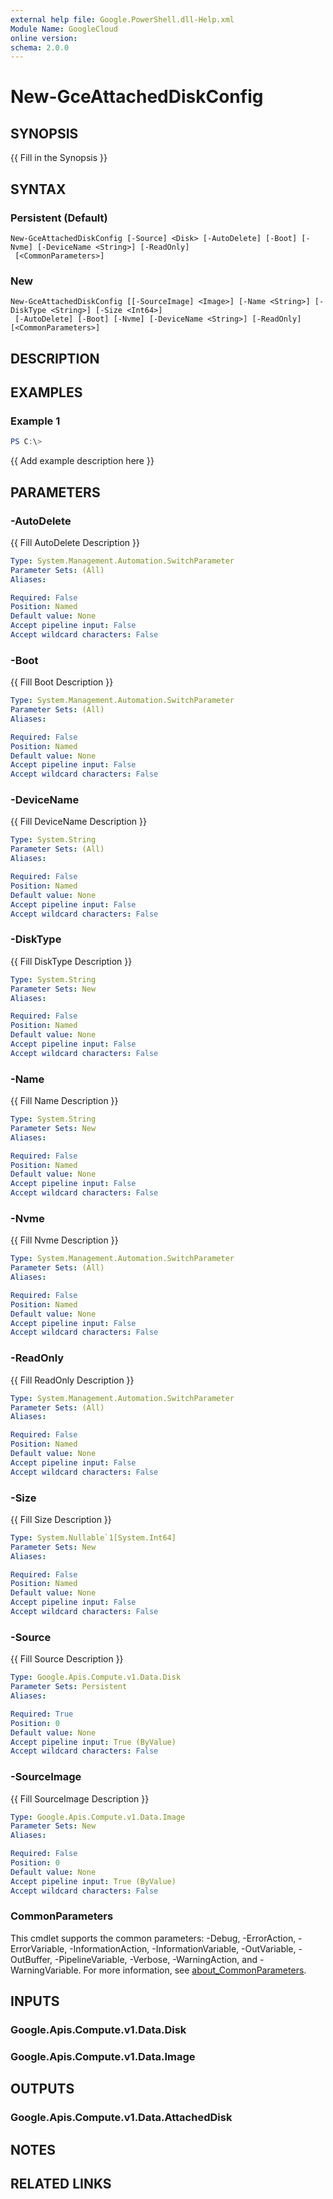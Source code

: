 ```yaml
---
external help file: Google.PowerShell.dll-Help.xml
Module Name: GoogleCloud
online version:
schema: 2.0.0
---
```


# New-GceAttachedDiskConfig

## SYNOPSIS
{{ Fill in the Synopsis }}

## SYNTAX

### Persistent (Default)
```
New-GceAttachedDiskConfig [-Source] <Disk> [-AutoDelete] [-Boot] [-Nvme] [-DeviceName <String>] [-ReadOnly]
 [<CommonParameters>]
```

### New
```
New-GceAttachedDiskConfig [[-SourceImage] <Image>] [-Name <String>] [-DiskType <String>] [-Size <Int64>]
 [-AutoDelete] [-Boot] [-Nvme] [-DeviceName <String>] [-ReadOnly] [<CommonParameters>]
```

## DESCRIPTION


## EXAMPLES

### Example 1
```powershell
PS C:\> 
```

{{ Add example description here }}

## PARAMETERS

### -AutoDelete
{{ Fill AutoDelete Description }}

```yaml
Type: System.Management.Automation.SwitchParameter
Parameter Sets: (All)
Aliases:

Required: False
Position: Named
Default value: None
Accept pipeline input: False
Accept wildcard characters: False
```

### -Boot
{{ Fill Boot Description }}

```yaml
Type: System.Management.Automation.SwitchParameter
Parameter Sets: (All)
Aliases:

Required: False
Position: Named
Default value: None
Accept pipeline input: False
Accept wildcard characters: False
```

### -DeviceName
{{ Fill DeviceName Description }}

```yaml
Type: System.String
Parameter Sets: (All)
Aliases:

Required: False
Position: Named
Default value: None
Accept pipeline input: False
Accept wildcard characters: False
```

### -DiskType
{{ Fill DiskType Description }}

```yaml
Type: System.String
Parameter Sets: New
Aliases:

Required: False
Position: Named
Default value: None
Accept pipeline input: False
Accept wildcard characters: False
```

### -Name
{{ Fill Name Description }}

```yaml
Type: System.String
Parameter Sets: New
Aliases:

Required: False
Position: Named
Default value: None
Accept pipeline input: False
Accept wildcard characters: False
```

### -Nvme
{{ Fill Nvme Description }}

```yaml
Type: System.Management.Automation.SwitchParameter
Parameter Sets: (All)
Aliases:

Required: False
Position: Named
Default value: None
Accept pipeline input: False
Accept wildcard characters: False
```

### -ReadOnly
{{ Fill ReadOnly Description }}

```yaml
Type: System.Management.Automation.SwitchParameter
Parameter Sets: (All)
Aliases:

Required: False
Position: Named
Default value: None
Accept pipeline input: False
Accept wildcard characters: False
```

### -Size
{{ Fill Size Description }}

```yaml
Type: System.Nullable`1[System.Int64]
Parameter Sets: New
Aliases:

Required: False
Position: Named
Default value: None
Accept pipeline input: False
Accept wildcard characters: False
```

### -Source
{{ Fill Source Description }}

```yaml
Type: Google.Apis.Compute.v1.Data.Disk
Parameter Sets: Persistent
Aliases:

Required: True
Position: 0
Default value: None
Accept pipeline input: True (ByValue)
Accept wildcard characters: False
```

### -SourceImage
{{ Fill SourceImage Description }}

```yaml
Type: Google.Apis.Compute.v1.Data.Image
Parameter Sets: New
Aliases:

Required: False
Position: 0
Default value: None
Accept pipeline input: True (ByValue)
Accept wildcard characters: False
```

### CommonParameters
This cmdlet supports the common parameters: -Debug, -ErrorAction, -ErrorVariable, -InformationAction, -InformationVariable, -OutVariable, -OutBuffer, -PipelineVariable, -Verbose, -WarningAction, and -WarningVariable. For more information, see [about_CommonParameters](http://go.microsoft.com/fwlink/?LinkID=113216).

## INPUTS

### Google.Apis.Compute.v1.Data.Disk

### Google.Apis.Compute.v1.Data.Image

## OUTPUTS

### Google.Apis.Compute.v1.Data.AttachedDisk

## NOTES

## RELATED LINKS
